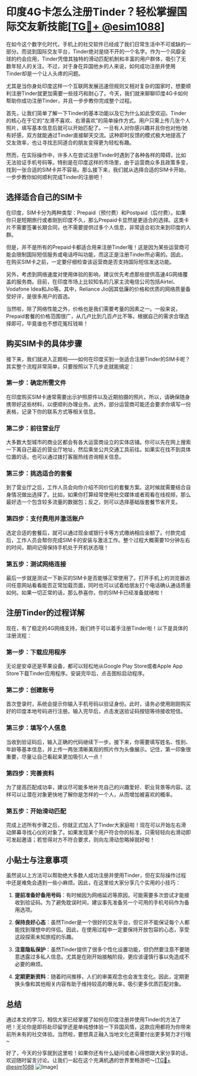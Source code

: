 # 印度4G卡怎么注册Tinder？轻松掌握国际交友新技能[[TG💪+ @esim1088](https://t.me/s/esim1088)]

在如今这个数字化时代，手机上的社交软件已经成了我们日常生活中不可或缺的一部分。而说到国际交友平台，Tinder绝对是绕不开的一个名字。作为一个风靡全球的约会应用，Tinder凭借其独特的滑动匹配机制和丰富的用户群体，吸引了无数年轻人的关注。不过，对于身在异国他乡的人来说，如何成功注册并使用Tinder却是一个让人头疼的问题。

尤其是当你身处印度这样一个互联网发展迅速但规则又相对复杂的国家时，想要顺利注册Tinder就更加需要一些技巧和耐心了。今天，我们就来聊聊印度4G卡如何帮助你成功注册Tinder，并且一步步教你完成整个过程。

首先，让我们简单了解一下Tinder的基本功能以及它为什么如此受欢迎。Tinder的核心在于它的“左滑不喜欢、右滑喜欢”的简单操作方式。用户只需上传几张个人照片，填写基本信息后就可以开始匹配了。一旦有人对你感兴趣并且你也对他/她有好感，双方就能通过Tinder直接聊天交流。这种即时反馈的模式极大地提高了交友效率，也让寻找志同道合的朋友变得更为轻松有趣。

然而，在实际操作中，许多人在尝试注册Tinder时遇到了各种各样的障碍，比如无法验证手机号码等。特别是在印度这样的市场里，由于运营商众多且政策多变，找到一张合适的SIM卡并不容易。那么接下来，我们就从选择合适的SIM卡开始，一步步教你如何顺利完成Tinder的注册吧！

## 选择适合自己的SIM卡

在印度，SIM卡分为两种类型：Prepaid（预付费）和Postpaid（后付费）。如果你只是短期旅行或者刚到印度不久，那么Prepaid卡显然是更适合的选择。这类卡片不需要签署长期合同，也不需要提供过多个人信息，非常适合初次来到印度的人群。

但是，并不是所有的Prepaid卡都适合用来注册Tinder哦！这是因为某些运营商可能会限制国际短信服务或电话呼叫功能，而这正是注册Tinder所必需的。因此，在购买SIM卡之前，一定要仔细检查该运营商是否支持国际短信发送功能。

另外，考虑到网络速度对使用体验的影响，建议优先考虑那些提供高速4G网络覆盖的服务商。目前，在印度市场上比较知名的几家主流电信公司包括Airtel、Vodafone Idea和Jio等。其中，Reliance Jio因其低廉的价格和优质的网络质量备受好评，是很多用户的首选。

当然啦，除了网络性能之外，价格也是我们需要考量的因素之一。一般来说，Prepaid套餐的价格范围很广，从几卢比到几百卢比不等。根据自己的需求合理选择即可，毕竟谁也不想花冤枉钱嘛！

## 购买SIM卡的具体步骤

接下来，我们就进入正题啦——如何在印度买到一张适合注册Tinder的SIM卡呢？其实整个流程非常简单，只要按照以下几步走就能搞定：

### 第一步：确定所需文件
在印度购买SIM卡通常需要出示护照原件以及近期拍摄的照片。所以，请确保随身携带好这些材料，以便顺利办理业务。此外，部分运营商可能还会要求你填写一份表格，记录下你的联系方式等相关信息。

### 第二步：前往营业厅
大多数大型城市的商业区都会有各大运营商设立的实体店铺。你可以先在网上搜索一下离自己最近的营业厅地址，然后乘坐公共交通工具前往。如果实在找不到具体位置的话，也可以通过拨打客服热线咨询相关信息。

### 第三步：挑选适合的套餐
到了营业厅之后，工作人员会向你介绍不同价位的套餐方案。这时候就需要结合自身情况做出选择了。比如，如果你打算经常使用社交媒体或者观看在线视频，那么最好选一个包含较多流量的数据包；反之，则可以选择基础版套餐节省开支。

### 第四步：支付费用并激活账户
选定合适的套餐后，就可以通过现金或银行卡等方式缴纳相应金额了。付款完成后，工作人员会帮你完成SIM卡的安装与激活工作。整个过程大概需要10分钟左右的时间，期间记得保持手机处于开机状态哦！

### 第五步：测试网络连接
最后一步就是测试一下新买的SIM卡是否能够正常使用了。打开手机上的浏览器访问任意网站看看能否正常加载页面，同时也可以试着给朋友打个电话确认通话质量如何。如果一切正常的话，那么恭喜你，你的SIM卡已经准备就绪啦！

## 注册Tinder的过程详解

现在，有了稳定的4G网络支持，我们终于可以着手注册Tinder啦！以下是具体的注册流程：

### 第一步：下载应用程序
无论是安卓还是苹果设备，都可以轻松地从Google Play Store或者Apple App Store下载Tinder应用程序。安装完毕后，点击图标启动程序。

### 第二步：创建账号
首次登录时，系统会提示你输入手机号码以验证身份。此时，请务必使用刚刚购买好的印度本地号码进行注册。输入完毕后，点击发送验证码按钮等待接收短信。

### 第三步：填写个人信息
当收到验证码后，输入正确的代码继续下一步。接下来，你需要填写姓名、性别、年龄等基本信息，并上传一两张清晰美观的照片作为头像展示。记住，第一印象很重要，尽量让自己看起来更加吸引人一点！

### 第四步：完善资料
为了提高匹配成功率，建议尽可能多地补充自己的兴趣爱好、职业背景等内容。这样可以让潜在对象更快地了解你是怎样的一个人，从而增加被喜欢的概率。

### 第五步：开始滑动匹配
完成上述所有步骤之后，你就正式加入了Tinder大家庭啦！现在可以开始左右滑动屏幕寻找心仪的对象了。如果发现某个用户符合你的标准，只需轻轻向右滑动即可发起邀请；若觉得对方不符合要求，则向左滑动忽略掉就好啦！

## 小贴士与注意事项

虽然说以上方法可以帮助绝大多数人成功注册并使用Tinder，但在实际操作过程中还是难免会遇到一些小麻烦。因此，在这里给大家分享几个实用的小技巧：

1. **提前准备好备用号码**：有时候因为网络延迟等原因，可能需要多次尝试才能接收到验证码。为了避免耽误时间，建议事先准备另一个可用的手机号码作为备用选项。
   
2. **保持良好心态**：虽然Tinder是一个很好的交友平台，但它并不能保证每个人都能找到理想中的伴侣。因此，在使用过程中一定要保持开放包容的心态，享受这段探索未知旅程的乐趣。

3. **注意隐私保护**：虽然Tinder提供了很多个性化设置功能，但仍然要注意不要随意透露过多私人信息。尤其是在刚开始接触阶段，更应该谨慎行事以免造成不必要的麻烦。

4. **定期更新资料**：随着时间推移，人们的审美观念也会发生变化。因此，定期更换头像和其他相关内容有助于维持较高的曝光率，吸引更多优质匹配对象。

## 总结

通过本文的学习，相信大家已经掌握了如何在印度注册并使用Tinder的方法了吧！无论你是即将赴印留学还是单纯想体验一下异国风情，这款应用都将为你带来前所未有的社交体验。当然啦，要想真正融入当地文化还需要付出更多努力才行哦~

好了，今天的分享就到这里啦！如果你还有什么疑问或者心得想跟大家分享的话，欢迎随时留言讨论。让我们一起在这个充满机遇的世界里畅游吧～[[TG💪+ @esim1088](https://t.me/s/esim1088) ![Image](https://i.postimg.cc/4NQfJmqS/Snipaste-2025-05-13-00-14-12.png)]
